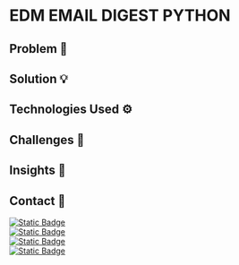 # EDM EMAIL DIGEST PYTHON

<!--![DocFinder Python GIF Demonstration](https://github.com/smhussain5/HCP-Django-Python/blob/main/DOCFINDER_PYTHON.gif?raw=true)--->

## Problem 🤔

<!-- With ~1,000,000 active physicians available to treat ~330,000,000 Americans, patients can find it difficult to find healthcare that suits their specific needs. When a patient is finally referred to a specialist by their primary care physician, there may still be obstacles that could delay care (eg, specialist not taking new patients, not accepting medicare/medicaid). --->

## Solution 💡

<!-- This full-stack application provides patients with an active database containing information on physicians in the US. Patients can search for physicians by city/name and view physicians in specific specialties (eg, cardiology, neurology, psychiatry, etc). Each card has a link that dynamically renders that physician's profile, which contains their biography, practice address, and city/state of operation. All pages, except for login/register, are locked to unauthenticated users (Feel free to login using the information below!).

> **USERNAME**: test_member<br>
> **PASSWORD**: Django2024!<br>

For security, only users with specific permissions can add/delete/edit physicians to the database. Front-end utilizes Bootstrap5/Bootswatch themes. Back-end utilizes Django and PostgreSQL database provided by Heroku.

**NOTE**: All names, addresses, phone numbers were collected using ChatGPT and fake address generators. Any resemblance to actual locales or persons, living or dead, is entirely coincidental. --->

## Technologies Used ⚙
<!--
- Bootstrap
- CSS3
- Django
- Django-Crispy-Forms
- Heroku
- HTML5
- PyCharm
- Python
--->
## Challenges 💢

<!--Originally, I wanted to add a "bookmark" feature so users can find their physicians of interest. From my research, it seems this would require knowledge of jQuery, which I have yet to learn. Deployment to Heroku was challenging to say the least. Migrating from SQLite to PostgreSQL produced errors due to mismatching of variable types. After some research on StackOverflow, I decided to delete the original SQLite database and migrate all models to the new PostgreSQL database and repopulate it via the front-end model forms and admin panel.--->

## Insights 💭

<!--I enjoyed developing this feature-rich application and I really believe there's potential to add more features (eg, bookmarks, reviews, etc) and scale this further. If this were to use real, active physicians, I would consider a verification step via email and include their profile picture and NPI number in their profile page. Although the complexity of Django seems daunting initially, it becomes much easier after the steep learning curve.--->

## Contact 📲

[![Static Badge](https://img.shields.io/badge/Send%20me%20an%20email-212121?style=flat-square&logo=gmail&logoColor=EA4335)](mailto:shababhussain525@gmail.com?)<br>
[![Static Badge](https://img.shields.io/badge/Connect_with_me_on_LinkedIn-212121?style=flat-square&logo=linkedin&logoColor=0A66C2)](https://www.linkedin.com/in/shabab-h)<br>
[![Static Badge](https://img.shields.io/badge/Follow_me_on_Twitter-212121?style=flat-square&logo=twitter&logoColor=1D9BF0)](https://twitter.com/shussain_5)<br>
[![Static Badge](https://img.shields.io/badge/Follow_me_on_GitHub-212121?style=flat-square&logo=github&logoColor=FAFAFA)](https://github.com/smhussain5)<br>
